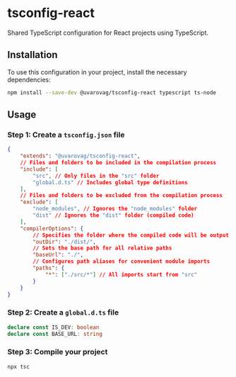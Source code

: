 # tsconfig-react

Shared TypeScript configuration for React projects using TypeScript.

## Installation

To use this configuration in your project, install the necessary dependencies:

```bash
npm install --save-dev @uvarovag/tsconfig-react typescript ts-node
```

## Usage

### Step 1: Create a `tsconfig.json` file

```json
{
    "extends": "@uvarovag/tsconfig-react",
    // Files and folders to be included in the compilation process
    "include": [
        "src", // Only files in the "src" folder
        "global.d.ts" // Includes global type definitions
    ],
    // Files and folders to be excluded from the compilation process
    "exclude": [
        "node_modules", // Ignores the "node_modules" folder
        "dist" // Ignores the "dist" folder (compiled code)
    ],
    "compilerOptions": {
        // Specifies the folder where the compiled code will be output
        "outDir": "./dist/",
        // Sets the base path for all relative paths
        "baseUrl": "./",
        // Configures path aliases for convenient module imports
        "paths": {
            "*": ["./src/*"] // All imports start from "src"
        }
    }
}
```

### Step 2: Create a `global.d.ts` file

```ts
declare const IS_DEV: boolean
declare const BASE_URL: string
```

### Step 3: Compile your project

```bash
npx tsc
```
